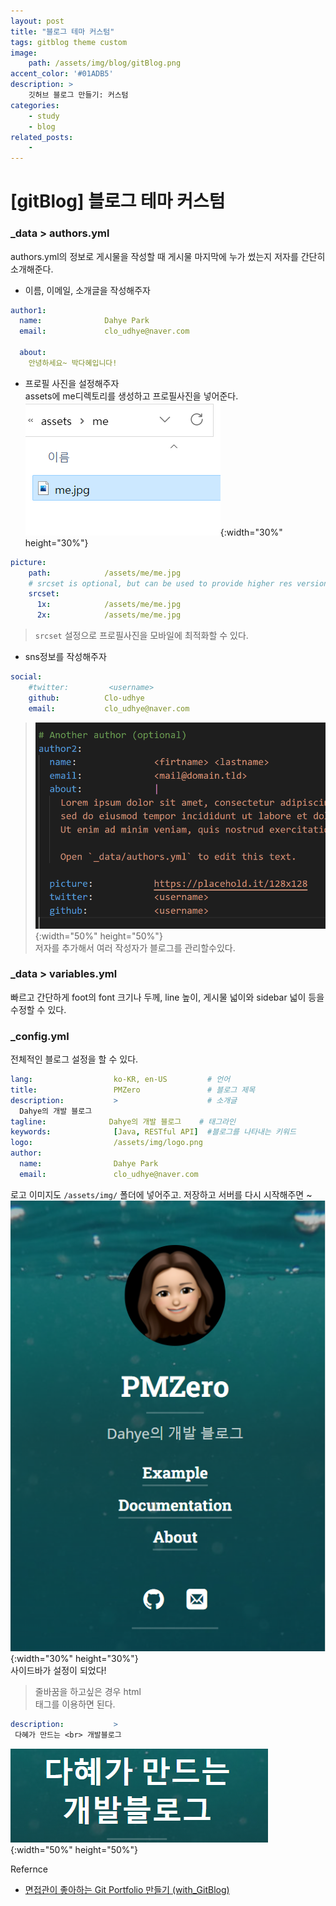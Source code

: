 ```yaml
---
layout: post
title: "블로그 테마 커스텀"
tags: gitblog theme custom
image: 
    path: /assets/img/blog/gitBlog.png
accent_color: '#01ADB5'
description: >
    깃허브 블로그 만들기: 커스텀
categories:
    - study
    - blog
related_posts:    
    -    
---
```

# [gitBlog] 블로그 테마 커스텀

### _data > authors.yml
authors.yml의 정보로 게시물을 작성할 때 게시물 마지막에 누가 썼는지 저자를 간단히 소개해준다.

- 이름, 이메일, 소개글을 작성해주자   
```yml
author1:
  name:              Dahye Park
  email:             clo_udhye@naver.com

  about:             
    안녕하세요~ 박다혜입니다!
```

- 프로필 사진을 설정해주자   
assets에 me디렉토리를 생성하고 프로필사진을 넣어준다.   
![저자](/assets/img/blog/authors2.png){:width="30%" height="30%"}    

```yml
picture:
    path:            /assets/me/me.jpg
    # srcset is optional, but can be used to provide higher res versions for retina displays
    srcset:
      1x:            /assets/me/me.jpg
      2x:            /assets/me/me.jpg
```
> `srcset` 설정으로 프로필사진을 모바일에 최적화할 수 있다. 

- sns정보를 작성해주자   

```yml
social:
    #twitter:         <username>
    github:          Clo-udhye
    email:           clo_udhye@naver.com
```
> ![다른저자](/assets/img/blog/authors1.png){:width="50%" height="50%"}   
 저자를 추가해서 여러 작성자가 블로그를 관리할수있다. 

### _data > variables.yml 
빠르고 간단하게 foot의 font 크기나 두께, line 높이, 게시물 넓이와 sidebar 넓이 등을 수정할 수 있다.

### _config.yml
전체적인 블로그 설정을 할 수 있다. 
```yml
lang:                  ko-KR, en-US         # 언어
title:                 PMZero               # 블로그 제목
description:           >                    # 소개글
  Dahye의 개발 블로그
tagline:              Dahye의 개발 블로그    # 태그라인
keywords:              [Java, RESTful API]  #블로그를 나타내는 키워드
logo:                  /assets/img/logo.png
author:
  name:                Dahye Park
  email:               clo_udhye@naver.com
```
로고 이미지도 `/assets/img/` 폴더에 넣어주고. 저장하고 서버를 다시 시작해주면 ~    
![로고](/assets/img/blog/config1.png){:width="30%" height="30%"}       
사이드바가 설정이 되었다!


> 줄바꿈을 하고싶은 경우 html <br>태그를 이용하면 된다.
 ```yml
 description:           >                    
  다혜가 만드는 <br> 개발블로그
 ```
 ![긴제목](/assets/img/blog/config3.png){:width="50%" height="50%"}  

Refernce
- [면접관이 좋아하는 Git Portfolio 만들기 (with_GitBlog)](https://projectlion.io/courses/technology/gitblog)